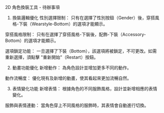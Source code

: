 2D 角色換裝工具 - 待辦事項
1. 換裝邏輯優化
性別選擇限制： 只有在選擇了性別按鈕（Gender）後，穿搭風格-下裝（Wearstyle-Bottom）的選項才能顯示。

穿搭風格限制： 只有在選擇了穿搭風格-下裝後，配飾-下裝（Accessory-Bottom）的選項才能顯示。

選項鎖定功能： 一旦選擇了下裝（Bottom），該選項將被鎖定，不可更改。如需重新選擇，須點擊 "重新開始"（Restart）按鈕。

2. 動畫功能優化
新增動作： 為角色設計並增加更多不同的動作。

動作流暢度： 優化現有及新增的動畫，使其看起來更加流暢自然。

3. 表情變化功能
新增表情： 根據角色的不同服飾風格，設計並新增相應的表情變化。

服飾與表情連動： 當角色穿上不同風格的服飾時，其表情會自動進行切換。
